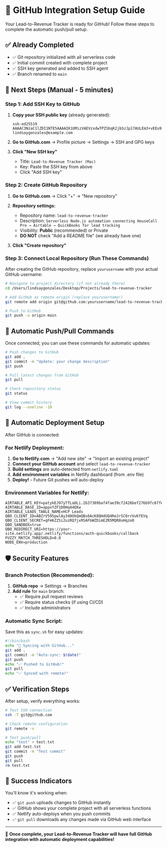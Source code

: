 # 🚀 GitHub Integration Setup Guide

Your Lead-to-Revenue Tracker is ready for GitHub! Follow these steps to complete the automatic push/pull setup.

## ✅ Already Completed
- ✅ Git repository initialized with all serverless code
- ✅ Initial commit created with complete project
- ✅ SSH key generated and added to SSH agent
- ✅ Branch renamed to `main`

## 🔧 Next Steps (Manual - 5 minutes)

### Step 1: Add SSH Key to GitHub

1. **Copy your SSH public key** (already generated):
   ```
   ssh-ed25519 AAAAC3NzaC1lZDI1NTE5AAAAIK1UMizVAEVzxdwTPZSbqK2jbSzJp17AULEm3+vEEu9g lindsaygonzales@example.com
   ```

2. **Go to GitHub.com** → Profile picture → Settings → SSH and GPG keys

3. **Click "New SSH key"**
   - Title: `Lead-to-Revenue Tracker (Mac)`
   - Key: Paste the SSH key from above
   - Click "Add SSH key"

### Step 2: Create GitHub Repository

1. **Go to GitHub.com** → Click "+" → "New repository"

2. **Repository settings:**
   - Repository name: `lead-to-revenue-tracker`
   - Description: `Serverless Node.js automation connecting HouseCall Pro → Airtable → QuickBooks for lead tracking`
   - Visibility: **Public** (recommended) or Private
   - **DO NOT** check "Add a README file" (we already have one)

3. **Click "Create repository"**

### Step 3: Connect Local Repository (Run These Commands)

After creating the GitHub repository, replace `yourusername` with your actual GitHub username:

```bash
# Navigate to project directory (if not already there)
cd /Users/lindsaygonzales/Desktop/Projects/lead-to-revenue-tracker

# Add GitHub as remote origin (replace yourusername!)
git remote add origin git@github.com:yourusername/lead-to-revenue-tracker.git

# Push to GitHub
git push -u origin main
```

## 🔄 Automatic Push/Pull Commands

Once connected, you can use these commands for automatic updates:

```bash
# Push changes to GitHub
git add .
git commit -m "Update: your change description"
git push

# Pull latest changes from GitHub  
git pull

# Check repository status
git status

# View commit history
git log --oneline -10
```

## 🚀 Automatic Deployment Setup

After GitHub is connected:

### For Netlify Deployment:
1. **Go to Netlify.com** → "Add new site" → "Import an existing project"
2. **Connect your GitHub account** and select `lead-to-revenue-tracker`
3. **Build settings** are auto-detected from `netlify.toml`
4. **Add environment variables** in Netlify dashboard (from .env file)
5. **Deploy!** - Future Git pushes will auto-deploy

### Environment Variables for Netlify:
```env
AIRTABLE_API_KEY=patykEJ97yTfLaOLi.2b37309baf4fae39cf2426bef276b9fc67fe695e745db0fcccef936a1fb46e9d
AIRTABLE_BASE_ID=appxYZF1D0Hq44EKw
AIRTABLE_LEADS_TABLE_NAME=HCP Leads
QBO_CLIENT_ID=ABZrV595pwlAy340OkQmQBs6AcK8QHdUQ4Re2rSC0rrUvKfEVq
QBO_CLIENT_SECRET=qFm6ZZSi2uiRQ7jxR5AFbWZDimEZR5MQR8uHqzoO
QBO_SANDBOX=true
QBO_REDIRECT_URI=https://your-site.netlify.app/.netlify/functions/auth-quickbooks/callback
FUZZY_MATCH_THRESHOLD=0.8
NODE_ENV=production
```

## 🛡️ Security Features

### Branch Protection (Recommended):
1. **GitHub repo** → Settings → Branches
2. **Add rule** for `main` branch:
   - ✅ Require pull request reviews
   - ✅ Require status checks (if using CI/CD)
   - ✅ Include administrators

### Automatic Sync Script:
Save this as `sync.sh` for easy updates:
```bash
#!/bin/bash
echo "🔄 Syncing with GitHub..."
git add .
git commit -m "Auto-sync: $(date)"
git push
echo "✅ Pushed to GitHub!"
git pull
echo "✅ Synced with remote!"
```

## ✅ Verification Steps

After setup, verify everything works:

```bash
# Test SSH connection
ssh -T git@github.com

# Check remote configuration  
git remote -v

# Test push/pull
echo "test" > test.txt
git add test.txt
git commit -m "Test commit"
git push
git pull
rm test.txt
```

## 🎯 Success Indicators

You'll know it's working when:
- ✅ `git push` uploads changes to GitHub instantly
- ✅ GitHub shows your complete project with all serverless functions
- ✅ Netlify auto-deploys when you push commits
- ✅ `git pull` downloads any changes made via GitHub web interface

---

🎉 **Once complete, your Lead-to-Revenue Tracker will have full GitHub integration with automatic deployment capabilities!**